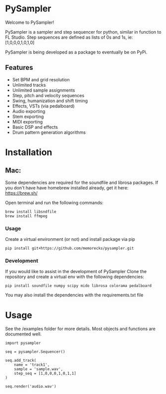 # PySampler
Welcome to PySampler!

PySampler is a sampler and step sequencer for python, similar in function to FL Studio.
Step sequences are defined as lists of 0s and 1s, ie: [1,0,0,0,1,0,1,0]

PySampler is being developed as a package to eventually be on PyPi.

## Features
- Set BPM and grid resolution
- Unlimited tracks
- Unlimited sample assignments
- Step, pitch and velocity sequences
- Swing, humanization and shift timing
- Effects, VSTs (via pedalboard)
- Audio exporting
- Stem exporting
- MIDI exporting
- Basic DSP and effects
- Drum pattern generation algorithms

# Installation

## Mac:

Some dependencies are required for the soundfile and librosa packages.
If you don't have have homebrew installed already, get it here:
https://brew.sh/

Open terminal and run the following commands:
```
brew install libsndfile
brew install ffmpeg
```

### Usage
Create a virtual environment (or not) and install package via pip
```
pip install git+https://github.com/memorecks/pysampler.git
```

### Development
If you would like to assist in the development of PySampler
Clone the repository and create a virtual env with the following dependencies:
```
pip install soundfile numpy scipy mido librosa colorama pedalboard
```
You may also install the dependencies with the requirements.txt file

# Usage

See the /examples folder for more details. Most objects and functions are documented well.

```
import pysampler

seq = pysampler.Sequencer()

seq.add_track(
    name = 'track1',
    sample = 'sample.wav',
    step_seq = [1,0,0,0,1,0,1,1]
)

seq.render('audio.wav')
```